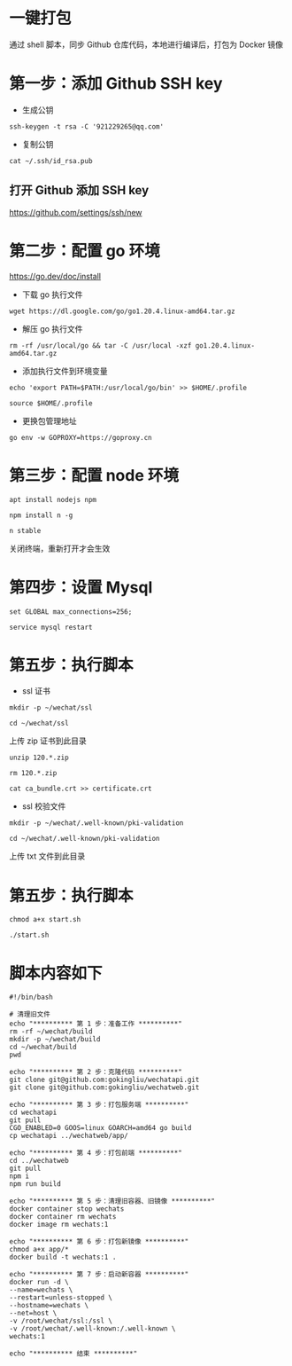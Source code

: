 # 一键打包

通过 shell 脚本，同步 Github 仓库代码，本地进行编译后，打包为 Docker 镜像

# 第一步：添加 Github SSH key

- 生成公钥

`ssh-keygen -t rsa -C '921229265@qq.com'`

- 复制公钥

`cat ~/.ssh/id_rsa.pub`

## 打开 Github 添加 SSH key

https://github.com/settings/ssh/new


# 第二步：配置 go 环境

https://go.dev/doc/install

- 下载 go 执行文件

`wget https://dl.google.com/go/go1.20.4.linux-amd64.tar.gz`

- 解压 go 执行文件

`rm -rf /usr/local/go && tar -C /usr/local -xzf go1.20.4.linux-amd64.tar.gz`

- 添加执行文件到环境变量

`echo 'export PATH=$PATH:/usr/local/go/bin' >> $HOME/.profile`

`source $HOME/.profile`

- 更换包管理地址

`go env -w GOPROXY=https://goproxy.cn`

# 第三步：配置 node 环境

`apt install nodejs npm`

`npm install n -g`

`n stable`

关闭终端，重新打开才会生效

# 第四步：设置 Mysql

`set GLOBAL max_connections=256;`

`service mysql restart`

# 第五步：执行脚本

- ssl 证书

`mkdir -p ~/wechat/ssl`

`cd ~/wechat/ssl`

上传 zip 证书到此目录

`unzip 120.*.zip`

`rm 120.*.zip`

`cat ca_bundle.crt >> certificate.crt`

- ssl 校验文件

`mkdir -p ~/wechat/.well-known/pki-validation`

`cd ~/wechat/.well-known/pki-validation`

上传 txt 文件到此目录

# 第五步：执行脚本

`chmod a+x start.sh`

`./start.sh`

# 脚本内容如下
```shell
#!/bin/bash

# 清理旧文件
echo "********** 第 1 步：准备工作 **********"
rm -rf ~/wechat/build
mkdir -p ~/wechat/build
cd ~/wechat/build
pwd

echo "********** 第 2 步：克隆代码 **********"
git clone git@github.com:gokingliu/wechatapi.git
git clone git@github.com:gokingliu/wechatweb.git

echo "********** 第 3 步：打包服务端 **********"
cd wechatapi
git pull
CGO_ENABLED=0 GOOS=linux GOARCH=amd64 go build
cp wechatapi ../wechatweb/app/

echo "********** 第 4 步：打包前端 **********"
cd ../wechatweb
git pull
npm i
npm run build

echo "********** 第 5 步：清理旧容器、旧镜像 **********"
docker container stop wechats
docker container rm wechats
docker image rm wechats:1

echo "********** 第 6 步：打包新镜像 **********"
chmod a+x app/*
docker build -t wechats:1 .

echo "********** 第 7 步：启动新容器 **********"
docker run -d \
--name=wechats \
--restart=unless-stopped \
--hostname=wechats \
--net=host \
-v /root/wechat/ssl:/ssl \
-v /root/wechat/.well-known:/.well-known \
wechats:1

echo "********** 结束 **********"
```
